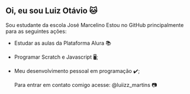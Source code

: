 ## Oi, eu sou Luiz Otávio 🐱
Sou estudante da escola José Marcelino
Estou no GitHub principalmente para as seguintes ações:
- Estudar as aulas da Plataforma Alura 📚
- Programar Scratch e Javascript 🖥️;
- Meu desenvolvimento pessoal em programação ✔️;

  Para entrar em contato comigo acesse:
  @luiizz_martins 📷
